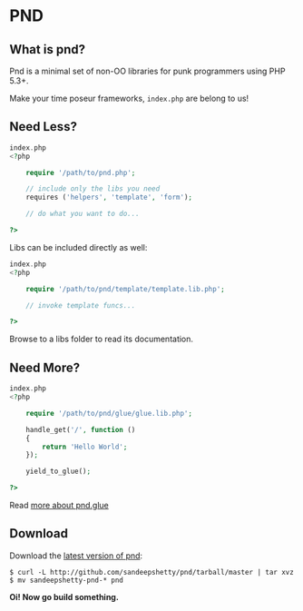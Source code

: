 
# PND

## What is pnd?

Pnd is a minimal set of non-OO libraries for punk programmers using PHP 5.3+.

Make your time poseur frameworks, `index.php` are belong to us!


## Need Less?
``` php
index.php
<?php

	require '/path/to/pnd.php';

	// include only the libs you need
	requires ('helpers', 'template', 'form');

	// do what you want to do...

?>
```

Libs can be included directly as well:

``` php
index.php
<?php

	require '/path/to/pnd/template/template.lib.php';

	// invoke template funcs...

?>
```

Browse to a libs folder to read its documentation.


## Need More?

``` php
index.php
<?php

	require '/path/to/pnd/glue/glue.lib.php';

	handle_get('/', function ()
	{
		return 'Hello World';
	});

	yield_to_glue();

?>
```
Read [more about pnd.glue](https://github.com/sandeepshetty/pnd/tree/master/glue)


## Download

Download the [latest version of pnd](https://github.com/sandeepshetty/pnd/archives/master):

```shell
$ curl -L http://github.com/sandeepshetty/pnd/tarball/master | tar xvz
$ mv sandeepshetty-pnd-* pnd
```

**Oi! Now go build something.**